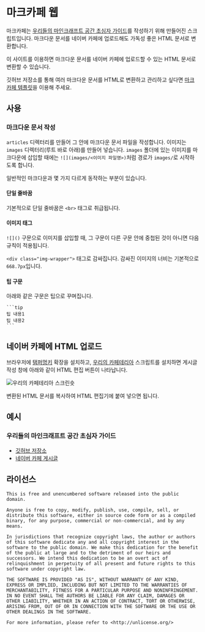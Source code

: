 # 마크카페 웹
마크카페는 [우리들의 마인크래프트 공간 초심자 가이드](https://cafe.naver.com/minecraftgame/1677174)를 작성하기 위해 만들어진 스크립트입니다. 마크다운 문서를 네이버 카페에 업로드해도 가독성 좋은 HTML 문서로 변환합니다.

이 사이트를 이용하면 마크다운 문서를 네이버 카페에 업로드할 수 있는 HTML 문서로 변환할 수 있습니다.

깃허브 저장소를 통해 여러 마크다운 문서를 HTML로 변환하고 관리하고 싶다면 [마크카페 템플릿](https://github.com/finalchild/markcafe-template)을 이용해 주세요.

## 사용
### 마크다운 문서 작성
`articles` 디렉터리를 만들어 그 안에 마크다운 문서 파일을 작성합니다. 이미지는 `images` 디렉터리(루트 바로 아래)를 만들어 넣습니다. `images` 폴더에 있는 이미지를 마크다운에 삽입할 때에는 `![](images/<이미지 파일명>)`처럼 경로가 `images/`로 시작하도록 합니다.

일반적인 마크다운과 몇 가지 다르게 동작하는 부분이 있습니다.

#### 단일 줄바꿈
기본적으로 단일 줄바꿈은 `<br>` 태그로 취급됩니다.

#### 이미지 태그
`![]()` 구문으로 이미지를 삽입할 때, 그 구문이 다른 구문 안에 중첩된 것이 아니면 다음 규칙이 적용됩니다.

`<div class="img-wrapper">` 태그로 감싸집니다. 감싸진 이미지의 너비는 기본적으로 `668.7px`입니다.

#### 팁 구문
아래와 같은 구문은 팁으로 꾸며집니다.
~~~
```tip
팁 내용1
팁 내용2
```
~~~

## 네이버 카페에 HTML 업로드
브라우저에 [탬퍼멍키](https://www.tampermonkey.net/) 확장을 설치하고, [우리의 카페테리아](https://openuserjs.org/scripts/finalchild/Our_Cafeteria) 스크립트를 설치하면 게시글 작성 창에 아래와 같이 HTML 편집 버튼이 나타납니다.

![우리의 카페테리아 스크린숏](https://i.imgur.com/yauzGbb.png)

변환된 HTML 문서를 복사하여 HTML 편집기에 붙여 넣으면 됩니다.

## 예시
### 우리들의 마인크래프트 공간 초심자 가이드
* [깃허브 저장소](https://github.com/finalchild/our-mc-tutorial)
* [네이버 카페 게시글](https://cafe.naver.com/minecraftgame/1677174)

## 라이선스
```
This is free and unencumbered software released into the public domain.

Anyone is free to copy, modify, publish, use, compile, sell, or
distribute this software, either in source code form or as a compiled
binary, for any purpose, commercial or non-commercial, and by any
means.

In jurisdictions that recognize copyright laws, the author or authors
of this software dedicate any and all copyright interest in the
software to the public domain. We make this dedication for the benefit
of the public at large and to the detriment of our heirs and
successors. We intend this dedication to be an overt act of
relinquishment in perpetuity of all present and future rights to this
software under copyright law.

THE SOFTWARE IS PROVIDED "AS IS", WITHOUT WARRANTY OF ANY KIND,
EXPRESS OR IMPLIED, INCLUDING BUT NOT LIMITED TO THE WARRANTIES OF
MERCHANTABILITY, FITNESS FOR A PARTICULAR PURPOSE AND NONINFRINGEMENT.
IN NO EVENT SHALL THE AUTHORS BE LIABLE FOR ANY CLAIM, DAMAGES OR
OTHER LIABILITY, WHETHER IN AN ACTION OF CONTRACT, TORT OR OTHERWISE,
ARISING FROM, OUT OF OR IN CONNECTION WITH THE SOFTWARE OR THE USE OR
OTHER DEALINGS IN THE SOFTWARE.

For more information, please refer to <http://unlicense.org/>
```
